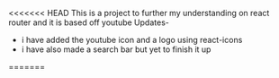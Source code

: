 <<<<<<< HEAD
This is a project to further my understanding on react router and it is based off youtube 
Updates-
* i have added the youtube icon and a logo using react-icons
* i have also made a search bar but yet to finish it up


=======

